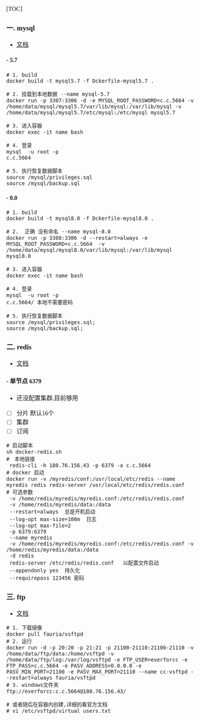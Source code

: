 <font face="Simsun" size=3>

[TOC]

### 一. mysql

- [文档](https://hub.docker.com/_/mysql)

#### - 5.7
~~~
# 1. build
docker build -t mysql5.7 -f Dckerfile-mysql5.7 .

# 2. 挂载到本地数据 --name mysql-5.7
docker run -p 3307:3306 -d -e MYSQL_ROOT_PASSWORD=c.c.5664 -v /home/data/mysql/mysql5.7/var/lib/mysql:/var/lib/mysql -v /home/data/mysql/mysql5.7/etc/mysql:/etc/mysql mysql5.7

# 3. 进入容器
docker exec -it name bash

# 4. 登录
mysql  -u root -p
c.c.5664

# 5. 执行恢复数据脚本
source /mysql/privileges.sql
source /mysql/backup.sql
~~~
#### - 8.0
~~~
# 1. build
docker build -t mysql8.0 -f Dckerfile-mysql8.0 .

# 2.  正确 没有命名 --name mysql-8.0
docker run -p 3308:3306 -d --restart=always -e MYSQL_ROOT_PASSWORD=c.c.5664  -v /home/data/mysql/mysql8.0/var/lib/mysql:/var/lib/mysql mysql8.0

# 3. 进入容器
docker exec -it name bash

# 4. 登录
mysql  -u root -p
c.c.5664/ 本地不需要密码

# 5. 执行恢复数据脚本
source /mysql/privileges.sql;
source /mysql/backup.sql;
~~~

### 二. redis

- [文档](https://hub.docker.com/_/redis)

#### - 单节点 6379
- 还没配置集群,目前够用
- [ ] 分片 默认16个
- [ ] 集群
- [ ] 订阅
~~~
# 启动脚本
sh docker-redis.sh
#　本地链接
 redis-cli -h 180.76.156.43 -p 6379 -a c.c.5664
# docker 启动
docker run -v /myredis/conf:/usr/local/etc/redis --name myredis redis redis-server /usr/local/etc/redis/redis.conf
# 可选参数
 -v /home/redis/myredis/myredis.conf:/etc/redis/redis.conf
 -v /home/redis/myredis/data:/data
 --restart=always  总是开机启动
 --log-opt max-size=100m  日志
 --log-opt max-file=2 
 -p 6379:6379 
 --name myredis 
 -v /home/redis/myredis/myredis.conf:/etc/redis/redis.conf -v /home/redis/myredis/data:/data 
 -d redis 
 redis-server /etc/redis/redis.conf   以配置文件启动
 --appendonly yes  持久化
 --requirepass 123456 密码
~~~

### 三. ftp

- [文档](https://hub.docker.com/r/fauria/vsftpd)

~~~
# 1. 下载镜像 
docker pull fauria/vsftpd
# 2. 运行
docker run -d -p 20:20 -p 21:21 -p 21100-21110:21100-21110 -v /home/data/ftp/data:/home/vsftpd -v /home/data/ftp/log:/var/log/vsftpd -e FTP_USER=everforcc -e FTP_PASS=c.c.5664 -e PASV_ADDRESS=0.0.0.0 -e PASV_MIN_PORT=21100 -e PASV_MAX_PORT=21110 --name cc-vsftpd --restart=always fauria/vsftpd
# 3. windows文件夹
ftp://everforcc:c.c.5664@180.76.156.43/

# 或者随后在容器内创建,详细的看官方文档
# vi /etc/vsftpd/virtual_users.txt
~~~

</font>
